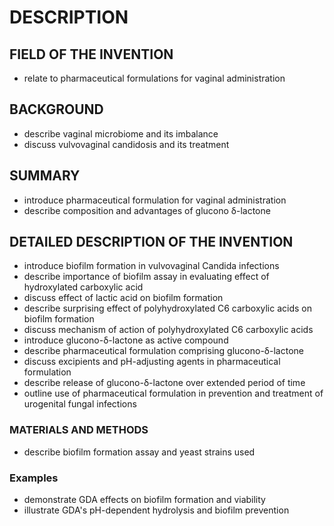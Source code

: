 # DESCRIPTION

## FIELD OF THE INVENTION

- relate to pharmaceutical formulations for vaginal administration

## BACKGROUND

- describe vaginal microbiome and its imbalance
- discuss vulvovaginal candidosis and its treatment

## SUMMARY

- introduce pharmaceutical formulation for vaginal administration
- describe composition and advantages of glucono δ-lactone

## DETAILED DESCRIPTION OF THE INVENTION

- introduce biofilm formation in vulvovaginal Candida infections
- describe importance of biofilm assay in evaluating effect of hydroxylated carboxylic acid
- discuss effect of lactic acid on biofilm formation
- describe surprising effect of polyhydroxylated C6 carboxylic acids on biofilm formation
- discuss mechanism of action of polyhydroxylated C6 carboxylic acids
- introduce glucono-δ-lactone as active compound
- describe pharmaceutical formulation comprising glucono-δ-lactone
- discuss excipients and pH-adjusting agents in pharmaceutical formulation
- describe release of glucono-δ-lactone over extended period of time
- outline use of pharmaceutical formulation in prevention and treatment of urogenital fungal infections

### MATERIALS AND METHODS

- describe biofilm formation assay and yeast strains used

### Examples

- demonstrate GDA effects on biofilm formation and viability
- illustrate GDA's pH-dependent hydrolysis and biofilm prevention

